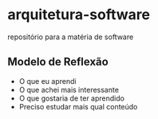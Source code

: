 # arquitetura-software
repositório para a matéria de software 

## Modelo de Reflexão

* O que eu aprendi
* O que achei mais interessante
* O que gostaria de ter aprendido
* Preciso estudar mais qual conteúdo
